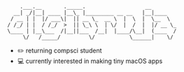 ```
    .___.__       ._____.                   __        
  __| _/|__| ____ |__\_ |_________ __ __   |__|____   
 / __ | |  |/ ___\|  || __ \_  __ \  |  \  |  \__  \  
/ /_/ | |  / /_/  >  || \_\ \  | \/  |  /  |  |/ __ \_
\____ | |__\___  /|__||___  /__|  |____/\__|  (____  /
     \/   /_____/         \/           \______|    \/ 
```

- ✏️ returning compsci student
- 💻 currently interested in making tiny macOS apps

<!---
brujavirtual/brujavirtual is a ✨ special ✨ repository because its `README.md` (this file) appears on your GitHub profile.
You can click the Preview link to take a look at your changes.
--->
